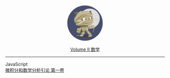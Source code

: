 <br>
<div style="text-align: center">
<a href="#"><img style="width:7rem;border-radius:50%;" src="favicon.gif"></img></a>
<br>
<p>

<a href="#/Volume_II/welcome" class="name alive">
    <i class='iconfont icon-books1'></i> Volume II
</a>

<a href="#/Volume_II/math/welcome" class="js-name name alive name-sub">
     数学
</a>
</div>

<hr>

<div class='book-list-sub2'>
    <i class='nav-icon iconfont icon-book-open'></i>
    <span> JavaScript</span>
    <div class='book-list-sub3'>
        <a href="#/Volume_II/math/calculus/Introduction_to_Calculus_and_Analysis_I" class="alive">
        <i class='iconfont icon-page'></i>
        微积分和数学分析引论 第一卷</a>
    </div>                                                            
</div>                                                            

